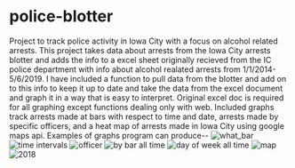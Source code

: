 # police-blotter
Project to track police activity in Iowa City with a focus on alcohol related arrests.
This project takes data about arrests from the Iowa City arrests blotter and adds the info to a excel sheet originally recieved from the IC police department with info about alcohol realated arrests from 1/1/2014-5/6/2019.
I have included a function to pull data from the blotter and add on to this info to keep it up to date and take the data from the excel document and graph it in a way that is easy to interpret. Original excel doc is required for all graphing except functions dealing only with web.
Included graphs track arrests made at bars with respect to time and date, arrests made by specific officers, and a heat map of arrests made in Iowa City using google maps api.
Examples of graphs program can produce--
![what_bar](https://user-images.githubusercontent.com/45237737/60542577-4246f800-9ce2-11e9-8948-807c96a32f2d.png)
![time intervals](https://user-images.githubusercontent.com/45237737/60542824-d44f0080-9ce2-11e9-829d-65deeb385fea.png)
![officer](https://user-images.githubusercontent.com/45237737/60542837-dc0ea500-9ce2-11e9-9185-d6f3f48770fc.png)
![by bar all time](https://user-images.githubusercontent.com/45237737/60542852-e6c93a00-9ce2-11e9-89d9-8deba4076abe.png)
![day of week all time](https://user-images.githubusercontent.com/45237737/60543334-16c50d00-9ce4-11e9-8868-9980ed7fe57b.png)
![map](https://user-images.githubusercontent.com/45237737/60542862-ed57b180-9ce2-11e9-8818-7822c62b4c09.png)
![2018](https://user-images.githubusercontent.com/45237737/60542872-f183cf00-9ce2-11e9-8cae-038db15e5a00.png)

